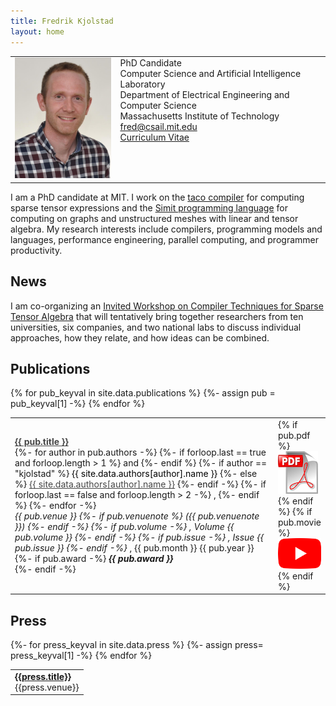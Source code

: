 ```yaml
---
title: Fredrik Kjolstad
layout: home
---
```


<table border="0" cellpadding="0">
<td valign="top" style="min-width:140px;">
<img src="/assets/fred.jpg" width="160">
<!-- ![Fredrik Kjolstad](/assets/fred.jpg){:style="float:left; margin-right:7px; margin-top:7px; width:160px"} -->
</td>
<td valign="top">
PhD Candidate<br/>
Computer Science and Artificial Intelligence Laboratory<br/>
Department of Electrical Engineering and Computer Science<br/>
Massachusetts Institute of Technology<br/>
<a href="mailto:fred@csail.mit.edu">fred@csail.mit.edu</a><br/>
<a href="/assets/kjolstad-cv.pdf">Curriculum Vitae</a>
</td>
</table>

I am a PhD candidate at MIT.  I work on the [taco
compiler](http://tensor-compiler.org) for computing sparse
tensor expressions and the [Simit programming
language](http://simit-lang.org) for computing on graphs and
unstructured meshes with linear and tensor algebra.  My research
interests include compilers, programming models and languages,
performance engineering, parallel computing, and programmer
productivity.

<h2 class="tableheading">News</h2>

I am co-organizing an [Invited Workshop on Compiler Techniques for
Sparse Tensor
Algebra](http://groups.csail.mit.edu/commit/2019tensorworkshop/) that
will tentatively bring together researchers from ten universities, six
companies, and two national labs to discuss individual approaches, how
they relate, and how ideas can be combined.

<h2 class="tableheading">Publications</h2>

<table border="0">
  {% for pub_keyval in site.data.publications %}
    <tr>
      {%- assign pub = pub_keyval[1] -%}
      <td>
        <b><a href="{{pub_keyval[0]}}.html" style="color: #464646">{{ pub.title }}</a></b><br/>
        {%- for author in pub.authors -%}
          {%- if forloop.last == true and forloop.length > 1 %}
            and
          {%- endif %}
          {%- if author == "kjolstad" %}
            <font color="#000000">{{ site.data.authors[author].name }}</font>
          {%- else %}
            <a href="{{- site.data.authors[author].site -}}" style="color: #464646">{{ site.data.authors[author].name }}</a>
          {%- endif -%}
          {%- if forloop.last == false and forloop.length > 2 -%}
            ,
          {%- endif %}
        {%- endfor -%}<br/>
        <i>{{ pub.venue }}
        {%- if pub.venuenote %}
        ({{ pub.venuenote }})
        {%- endif -%}
        {%- if pub.volume -%}
        , Volume {{ pub.volume }}
        {%- endif -%}
        {%- if pub.issue -%}
        , Issue {{ pub.issue }}
        {%- endif -%}
        </i>, {{ pub.month }} {{ pub.year }}<br/>
        {%- if pub.award -%}
          <i><b>{{ pub.award }}</b></i><br/>
        {%- endif -%}
      </td>
      <td valign="top" width="20">
        {% if pub.pdf %}
          <a href="{{ pub.pdf }}"><img src="/assets/pdf.png" alt="pdf" /></a>
        {% endif %}
        {% if pub.movie %}
          <a href="{{ pub.movie }}"><img src="/assets/movie.png" alt="youtube" /></a>
        {% endif %}
      </td>
    </tr>
{% endfor %}
</table>


<h2 class="tableheading">Press</h2>

<table border="0">
{%- for press_keyval in site.data.press %}
  {%- assign press= press_keyval[1] -%}
  <tr>
  <td> 
    <b><a href="{{press.url}}">{{press.title}}</a></b><br/>{{press.venue}}
  </td>
  </tr>
{% endfor %}
</table>

